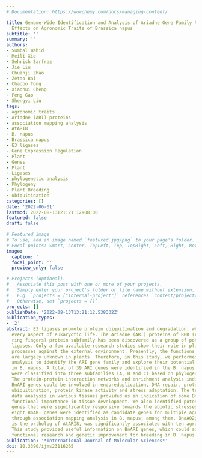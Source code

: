 ```yaml
---
# Documentation: https://wowchemy.com/docs/managing-content/

title: Genome-Wide Identification and Analysis of Ariadne Gene Family Reveal Its Genetic
  Effects on Agronomic Traits of Brassica napus
subtitle: ''
summary: ''
authors:
- Sumbal Wahid
- Meili Xie
- Sehrish Sarfraz
- Jie Liu
- Chuanji Zhao
- Zetao Bai
- Chaobo Tong
- Xiaohui Cheng
- Feng Gao
- Shengyi Liu
tags:
- agronomic traits
- Ariadne (ARI) proteins
- association mapping analysis
- AtARI8
- B. napus
- Brassica napus
- E3 ligases
- Gene Expression Regulation
- Plant
- Genes
- Plant
- Ligases
- phylogenetic analysis
- Phylogeny
- Plant Breeding
- ubiquitination
categories: []
date: '2022-06-01'
lastmod: 2022-08-13T21:21:12+08:00
featured: false
draft: false

# Featured image
# To use, add an image named `featured.jpg/png` to your page's folder.
# Focal points: Smart, Center, TopLeft, Top, TopRight, Left, Right, BottomLeft, Bottom, BottomRight.
image:
  caption: ''
  focal_point: ''
  preview_only: false

# Projects (optional).
#   Associate this post with one or more of your projects.
#   Simply enter your project's folder or file name without extension.
#   E.g. `projects = ["internal-project"]` references `content/project/deep-learning/index.md`.
#   Otherwise, set `projects = []`.
projects: []
publishDate: '2022-08-13T13:21:12.538332Z'
publication_types:
- '2'
abstract: E3 ligases promote protein ubiquitination and degradation, which regulate
  every aspect of eukaryotic life. The Ariadne (ARI) proteins of RBR (ring between
  ring fingers) protein subfamily has been discovered as a group of potential E3 ubiquitin
  ligases. Only a few available research studies show their role in plant adaptations
  processes against the external environment. Presently, the functions of ARI proteins
  are largely unknown in plants. Therefore, in this study, we performed genome-wide
  analysis to identify the ARI gene family and explore their potential importance
  in B. napus. A total of 39 ARI genes were identified in the B. napus genome and
  were classified into three subfamilies (A, B and C) based on phylogenetic analysis.
  The protein-protein interaction networks and enrichment analysis indicated that
  BnARI genes could be involved in endoreduplication, DNA repair, proteasome assembly,
  ubiquitination, protein kinase activity and stress adaptation. The transcriptome
  data analysis in various tissues provided us an indication of some BnARI genes'
  functional importance in tissue development. We also identified potential BnARI
  genes that were significantly responsive towards the abiotic stresses. Furthermore,
  eight BnARI genes were identified as candidate genes for multiple agronomic traits
  through association mapping analysis in B. napus; among them, BnaA02g12100D, which
  is the ortholog of AtARI8, was significantly associated with ten agronomic traits.
  This study provided useful information on BnARI genes, which could aid targeted
  functional research and genetic improvement for breeding in B. napus.
publication: '*International Journal of Molecular Sciences*'
doi: 10.3390/ijms23116265
---
```

